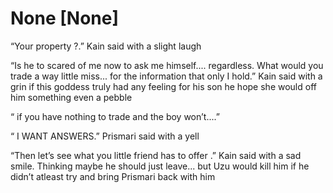 # None [None]
“Your property ?.” Kain said with a slight laugh 

“Is he to scared of me now to ask me himself.... regardless. What would you trade a way little miss... for the information that only  I hold.” Kain said with a grin if this goddess truly had any feeling for his son he hope she would off him something even a pebble 


“ if you have nothing to trade and the boy won’t....” 


“ I WANT ANSWERS.” Prismari said with a yell 

“Then let’s see what you little friend has to offer .” Kain said with a sad smile. Thinking maybe he should just leave... but Uzu would kill him if he didn’t atleast try and bring Prismari back with him

